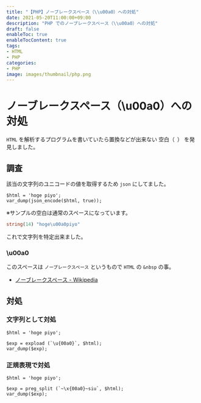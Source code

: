 ```yaml
---
title: "【PHP】ノーブレークスペース（\\u00a0）への対処"
date: 2021-05-20T11:00:00+09:00
description: "PHP でのノーブレークスペース（\\u00a0）への対処"
draft: false
enableToc: true
enableTocContent: true
tags: 
- HTML
- PHP
categories: 
- PHP
image: images/thumbnail/php.png
---
```


# ノーブレークスペース（\u00a0）への対処
`HTML` を解析するプログラムを書いていたら置換などが出来ない 空白（` `） を発見しました。

## 調査
該当の文字列のユニコードの値を取得するため `json` にしてました。

``` php:sample.php
$html = 'hoge piyo';
var_dump(json_encode($html, true));
```

※サンプルの空白は通常のスペースになっています。

``` php
string(14) "hoge\u00a0piyo"
```

これで文字列を特定出来ました。

### \\u00a0
このスペースは `ノーブレークスペース` というもので `HTML` の `&nbsp` の事。
* <a href="https://ja.wikipedia.org/wiki/%E3%83%8E%E3%83%BC%E3%83%96%E3%83%AC%E3%83%BC%E3%82%AF%E3%82%B9%E3%83%9A%E3%83%BC%E3%82%B9" target="_blank" rel="nofollow noopener">ノーブレークスペース - Wikipedia</a>

## 対処

### 文字列として対処
``` php:explode.php
$html = 'hoge piyo';

$exp = expload (`\u{00a0}`, $html);
var_dump($exp);
```

### 正規表現で対処
``` php:preg_split.php
$html = 'hoge piyo';

$exp = preg_split (`~\x{00a0}~siu`, $html);
var_dump($exp);
```